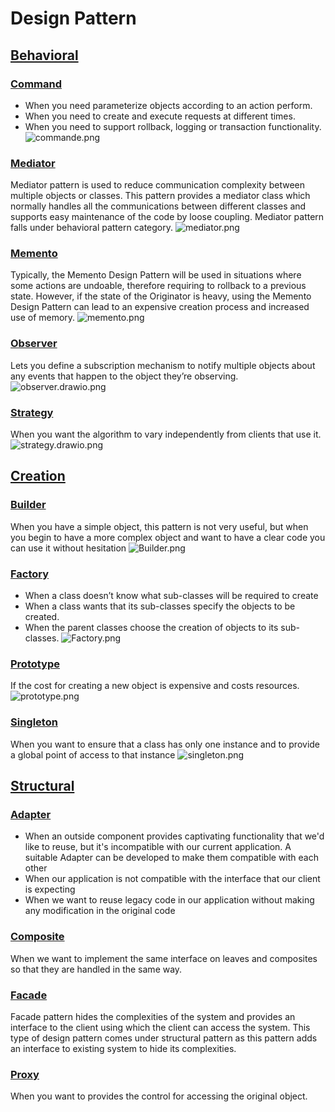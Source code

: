 # Design Pattern
## [Behavioral](src/main/java/behavioral)
### [Command](src/main/java/behavioral/command)
- When you need parameterize objects according to an action perform.
- When you need to create and execute requests at different times.
- When you need to support rollback, logging or transaction functionality.
![commande.png](src/main/java/behavioral/command/commande.png)

### [Mediator](src/main/java/behavioral/mediator)
Mediator pattern is used to reduce communication complexity between multiple objects or classes. This pattern provides a mediator class which normally handles all the communications between different classes and supports easy maintenance of the code by loose coupling. Mediator pattern falls under behavioral pattern category.
![mediator.png](src/main/java/behavioral/mediator/mediator.png)

### [Memento](src/main/java/behavioral/memento)
Typically, the Memento Design Pattern will be used in situations where some actions are undoable, therefore requiring to rollback to a previous state. However, if the state of the Originator is heavy, using the Memento Design Pattern can lead to an expensive creation process and increased use of memory.
![memento.png](src/main/java/behavioral/memento/memento.png)

### [Observer](src/main/java/behavioral/observer)
Lets you define a subscription mechanism to notify multiple objects about any events that happen to the object they’re observing.
![observer.drawio.png](src/main/java/behavioral/observer/observer.png)

### [Strategy](src/main/java/behavioral/strategy)
When you want the algorithm to vary independently from clients that use it.
![strategy.drawio.png](src/main/java/behavioral/strategy/strategy.drawio.png)

## [Creation](src/main/java/creation)
### [Builder](src/main/java/creation/builder)
When you have a simple object, this pattern is not very useful, but when you begin to have a more complex object and want to have a clear code you can use it without hesitation
![Builder.png](src/main/java/creation/builder/Builder.png)

### [Factory](src/main/java/creation/factory)
* When a class doesn’t know what sub-classes will be required to create
* When a class wants that its sub-classes specify the objects to be created.
* When the parent classes choose the creation of objects to its sub-classes.
![Factory.png](src/main/java/creation/factory/Factory.png)
### [Prototype](src/main/java/creation/prototype)
If the cost for creating a new object is expensive and costs resources.
![prototype.png](src/main/java/creation/prototype/prototype.png)
### [Singleton](src/main/java/creation/singleton)
When you want to ensure that a class has only one instance and to provide a global point of access to that instance
![singleton.png](src/main/java/creation/singleton/singleton.png)

## [Structural](src/main/java/structural)
### [Adapter](src/main/java/structural/adapter)
- When an outside component provides captivating functionality that we'd like to reuse, but it's incompatible with our current application. A suitable Adapter can be developed to make them compatible with each other
- When our application is not compatible with the interface that our client is expecting
- When we want to reuse legacy code in our application without making any modification in the original code

### [Composite](src/main/java/structural/composite)
When we want to implement the same interface on leaves and composites so that they are handled in the same way.

### [Facade](src/main/java/structural/facade)
Facade pattern hides the complexities of the system and provides an interface to the client using which the client can access the system. This type of design pattern comes under structural pattern as this pattern adds an interface to existing system to hide its complexities.

### [Proxy](src/main/java/structural/proxy)
When you want to provides the control for accessing the original object.